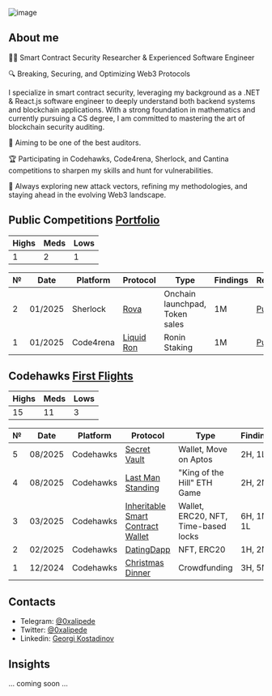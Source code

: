![image](https://github.com/user-attachments/assets/54ff1a9a-856e-40c5-bd8c-904b7052c12e)

## About me
<p>👨‍💻 Smart Contract Security Researcher & Experienced Software Engineer</p>
<p>🔍 Breaking, Securing, and Optimizing Web3 Protocols</p>
<p>I specialize in smart contract security, leveraging my background as a .NET & React.js software engineer to deeply understand both backend systems and blockchain applications. With a strong foundation in mathematics and currently pursuing a CS degree, I am committed to mastering the art of blockchain security auditing.</p>
<p>🚀 Aiming to be one of the best auditors.</p>
<p>🏆 Participating in Codehawks, Code4rena, Sherlock, and Cantina competitions to sharpen my skills and hunt for vulnerabilities.</p>
<p>🔗 Always exploring new attack vectors, refining my methodologies, and staying ahead in the evolving Web3 landscape.</p>

## Public Competitions <a href="https://audits.sherlock.xyz/watson/0xAlipede">Portfolio</a>

<table>
  <thead>
    <tr>
      <th>Highs</th>
      <th>Meds</th>
      <th>Lows</th>
    </tr>
  </thead>
  <tbody>
    <tr>
      <td>1</td>
      <td>2</td>
      <td>1</td>
    </tr>
  </tbody>
</table>

<table>
  <thead>
    <tr>
      <th>№</th>
      <th>Date</th>
      <th>Platform</th>
      <th>Protocol</th>
      <th>Type</th>
      <th>Findings</th>
      <th>Report</th>
      <th>Rank</th>
    </tr>
  </thead>
  <tbody>
    <tr>
      <td>2</td>
      <td>01/2025</td>
      <td>Sherlock</td>
      <td><a href="https://audits.sherlock.xyz/contests/498">Rova</a></td>
      <td>Onchain launchpad, Token sales</td>
      <td>1M</td>
      <td><a href="https://audits.sherlock.xyz/contests/498/report">Public</a></td>
      <td>🥉</td>
    </tr>
    <tr>
      <td>1</td>
      <td>01/2025</td>
      <td>Code4rena</td>
      <td><a href="https://code4rena.com/audits/2025-01-liquid-ron">Liquid Ron</a></td>
      <td>Ronin Staking</td>
      <td>1M</td>
      <td><a href="https://code4rena.com/audits/2025-01-liquid-ron">Public</a></td>
      <td>-</td>
    </tr>
  </tbody>
</table>

## Codehawks <a href="https://support.cyfrin.io/en/collections/10771996-first-flights">First Flights</a>

<table>
  <thead>
    <tr>
      <th>Highs</th>
      <th>Meds</th>
      <th>Lows</th>
    </tr>
  </thead>
  <tbody>
    <tr>
      <td>15</td>
      <td>11</td>
      <td>3</td>
    </tr>
  </tbody>
</table>

<table>
  <thead>
    <tr>
      <th>№</th>
      <th>Date</th>
      <th>Platform</th>
      <th>Protocol</th>
      <th>Type</th>
      <th>Findings</th>
      <th>Report</th>
      <th>Rank</th>
    </tr>
  </thead>
  <tbody>
    <tr>
      <td>5</td>
      <td>08/2025</td>
      <td>Codehawks</td>
      <td><a href="https://codehawks.cyfrin.io/c/2025-07-secret-vault/">Secret Vault</a></td>
      <td>Wallet, Move on Aptos</td>
      <td>2H, 1L</td>
      <td><a href="https://codehawks.cyfrin.io/c/2025-07-secret-vault/results?lt=contest&page=1&sc=xp&sj=reward&t=report">Public</a></td>
      <td>8th</td>
    </tr>
    <tr>
      <td>4</td>
      <td>08/2025</td>
      <td>Codehawks</td>
      <td><a href="https://codehawks.cyfrin.io/c/2025-07-last-man-standing/">Last Man Standing</a></td>
      <td>"King of the Hill" ETH Game</td>
      <td>2H, 2M</td>
      <td><a href="https://codehawks.cyfrin.io/c/2025-07-last-man-standing/results?lt=contest&page=1&sc=xp&sj=reward&t=report">Public</a></td>
      <td>🥈</td>
    </tr>
    <tr>
      <td>3</td>
      <td>03/2025</td>
      <td>Codehawks</td>
      <td><a href="https://codehawks.cyfrin.io/c/2025-03-inheritable-smart-contract-wallet/">Inheritable Smart Contract Wallet</a></td>
      <td>Wallet, ERC20, NFT, Time-based locks</td>
      <td>6H, 1M, 1L</td>
      <td><a href="https://codehawks.cyfrin.io/c/2025-03-inheritable-smart-contract-wallet/results?lt=contest&page=2&sc=highCount&sj=reward&t=report">Public</a></td>
      <td>🥇</td>
    </tr>
    <tr>
      <td>2</td>
      <td>02/2025</td>
      <td>Codehawks</td>
      <td><a href="https://codehawks.cyfrin.io/c/2025-02-datingdapp/">DatingDapp</a></td>
      <td>NFT, ERC20</td>
      <td>1H, 2M</td>
      <td><a href="https://codehawks.cyfrin.io/c/2025-02-datingdapp/results?lt=contest&page=1&sc=xp&sj=reward&t=report">Public</a></td>
      <td>11th</td>
    </tr>
    <tr>
      <td>1</td>
      <td>12/2024</td>
      <td>Codehawks</td>
      <td><a href="https://codehawks.cyfrin.io/c/2024-12-christmas-dinner">Christmas Dinner</a></td>
      <td>Crowdfunding</td>
      <td>3H, 5M</td>
      <td><a href="https://codehawks.cyfrin.io/c/2024-12-christmas-dinner/results?lt=contest&page=1&sc=xp&sj=reward&t=report">Public</a></td>
      <td>🥈</td>
    </tr>
  </tbody>
</table>

## Contacts
- Telegram: <a href="t.me/x0xalipede">@0xalipede</a>
- Twitter: <a href="https://x.com/0xalipede">@0xalipede</a>
- Linkedin: <a href="https://www.linkedin.com/in/georgi-kostadinov-125349241/">Georgi Kostadinov</a>

## Insights
... coming soon ...



